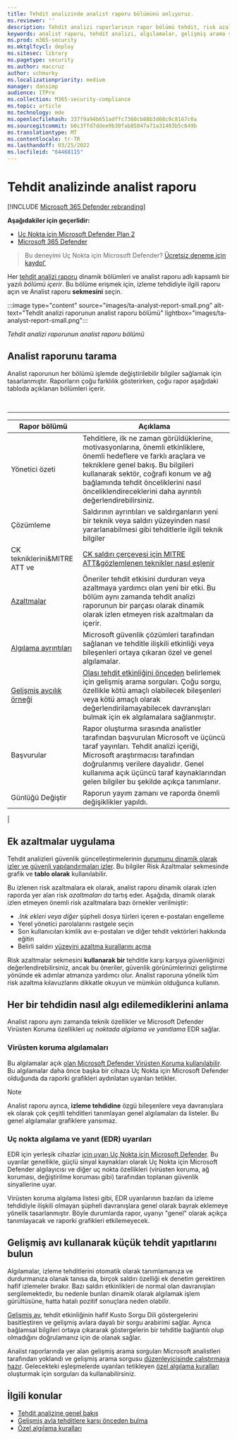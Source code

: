```yaml
---
title: Tehdit analizinde analist raporu bölümünü anlıyoruz.
ms.reviewer: ''
description: Tehdit analizi raporlarının rapor bölümü tehdit, risk azaltma, algılama, gelişmiş arama sorguları ve daha fazlası hakkında bilgi nasıl sağlar.
keywords: analist raporu, tehdit analizi, algılamalar, gelişmiş arama sorguları, risk azaltmaları,
ms.prod: m365-security
ms.mktglfcycl: deploy
ms.sitesec: library
ms.pagetype: security
ms.author: maccruz
author: schmurky
ms.localizationpriority: medium
manager: dansimp
audience: ITPro
ms.collection: M365-security-compliance
ms.topic: article
ms.technology: mde
ms.openlocfilehash: 337f9a94b651adffc7360cb88b3d68c9c8167c0a
ms.sourcegitcommit: b0c3ffd7ddee9b30fab85047a71a31483b5c649b
ms.translationtype: MT
ms.contentlocale: tr-TR
ms.lasthandoff: 03/25/2022
ms.locfileid: "64468115"
---
```

# <a name="the-analyst-report-in-threat-analytics"></a>Tehdit analizinde analist raporu

[!INCLUDE [Microsoft 365 Defender rebranding](../../includes/microsoft-defender.md)]

**Aşağıdakiler için geçerlidir:**

- [Uç Nokta için Microsoft Defender Plan 2](https://go.microsoft.com/fwlink/?linkid=2154037)
- [Microsoft 365 Defender](https://go.microsoft.com/fwlink/?linkid=2118804)

> Bu deneyimi Uç Nokta için Microsoft Defender? [Ücretsiz deneme için kaydol'](https://signup.microsoft.com/create-account/signup?products=7f379fee-c4f9-4278-b0a1-e4c8c2fcdf7e&ru=https://aka.ms/MDEp2OpenTrial?ocid=docs-wdatp-exposedapis-abovefoldlink)

Her [tehdit analizi raporu](threat-analytics.md) dinamik bölümleri ve analist raporu adlı kapsamlı bir yazılı _bölümü içerir_. Bu bölüme erişmek için, izleme tehdidiyle ilgili raporu açın ve Analist raporu **sekmesini** seçin.

:::image type="content" source="images/ta-analyst-report-small.png" alt-text="Tehdit analizi raporunun analist raporu bölümü" lightbox="images/ta-analyst-report-small.png":::

_Tehdit analizi raporunun analist raporu bölümü_

## <a name="scan-the-analyst-report"></a>Analist raporunu tarama

Analist raporunun her bölümü işlemde değiştirilebilir bilgiler sağlamak için tasarlanmıştır. Raporların çoğu farklılık gösterirken, çoğu rapor aşağıdaki tabloda açıklanan bölümleri içerir.

<br>

****

|Rapor bölümü|Açıklama|
|---|---|
|Yönetici özeti|Tehditlere, ilk ne zaman görüldüklerine, motivasyonlarına, önemli etkinliklere, önemli hedeflere ve farklı araçlara ve tekniklere genel bakış. Bu bilgileri kullanarak sektör, coğrafi konum ve ağ bağlamında tehdit önceliklerini nasıl önceliklendireceklerini daha ayrıntılı değerlendirebilirsiniz.|
|Çözümleme|Saldırının ayrıntıları ve saldırganların yeni bir teknik veya saldırı yüzeyinden nasıl yararlanabilmesi gibi tehditlerle ilgili teknik bilgiler|
|CK tekniklerini&MITRE ATT ve|[CK saldırı çerçevesi için MITRE ATT&gözlemlenen teknikler nasıl eşlenir](https://attack.mitre.org/)|
|[Azaltmalar](#apply-additional-mitigations)|Öneriler tehdit etkisini durduran veya azaltmaya yardımcı olan yeni bir etki. Bu bölüm aynı zamanda tehdit analizi raporunun bir parçası olarak dinamik olarak izlen etmeyen risk azaltmaları da içerir.|
|[Algılama ayrıntıları](#understand-how-each-threat-can-be-detected)|Microsoft güvenlik çözümleri tarafından sağlanan ve tehditle ilişkili etkinliği veya bileşenleri ortaya çıkaran özel ve genel algılamalar.|
|[Gelişmiş avcılık örneği](#find-subtle-threat-artifacts-using-advanced-hunting)|[Olası tehdit etkinliğini önceden](advanced-hunting-overview.md) belirlemek için gelişmiş arama sorguları. Çoğu sorgu, özellikle kötü amaçlı olabilecek bileşenleri veya kötü amaçlı olarak değerlendirilamayabilecek davranışları bulmak için ek algılamalara sağlanmıştır.|
|Başvurular|Rapor oluşturma sırasında analistler tarafından başvurulan Microsoft ve üçüncü taraf yayınları. Tehdit analizi içeriği, Microsoft araştırmacısı tarafından doğrulanmış verilere dayalıdır. Genel kullanıma açık üçüncü taraf kaynaklarından gelen bilgiler bu şekilde açıkça tanımlanır.|
|Günlüğü Değiştir|Raporun yayım zamanı ve raporda önemli değişiklikler yapıldı.|
|

## <a name="apply-additional-mitigations"></a>Ek azaltmalar uygulama

Tehdit analizleri güvenlik güncelleştirmelerinin [durumunu dinamik olarak izler ve güvenli yapılandırmaları izler](threat-analytics.md#mitigations-review-list-of-mitigations-and-the-status-of-your-devices). Bu bilgiler Risk Azaltmalar sekmesinde grafik ve **tablo olarak** kullanılabilir.

Bu izlenen risk azaltmalara ek olarak, analist raporu dinamik olarak izlen raporda yer alan risk _azaltmaları da_ tartış eder. Aşağıda, dinamik olarak izlen etmeyen önemli risk azaltmalara bazı örnekler verilmiştir:

- _.lnk ekleri veya diğer_ şüpheli dosya türleri içeren e-postaları engelleme
- Yerel yönetici parolalarını rastgele seçin
- Son kullanıcıları kimlik avı e-postaları ve diğer tehdit vektörleri hakkında eğitin
- Belirli saldırı [yüzeyini azaltma kurallarını açma](attack-surface-reduction.md)

Risk azaltmalar sekmesini **kullanarak bir** tehditle karşı karşıya güvenliğinizi değerlendirebilirsiniz, ancak bu öneriler, güvenlik görünümlerinizi geliştirme yönünde ek adımlar atmanıza yardımcı olur. Analist raporuna yönelik tüm risk azaltma kılavuzlarını dikkatle okuyun ve mümkün olduğunca kullanın.

## <a name="understand-how-each-threat-can-be-detected"></a>Her bir tehdidin nasıl algı edilemediklerini anlama

Analist raporu aynı zamanda teknik özellikler ve Microsoft Defender Virüsten Koruma özellikleri _uç noktada algılama ve yanıtlama_ EDR sağlar.

### <a name="antivirus-detections"></a>Virüsten koruma algılamaları

Bu algılamalar açık [olan Microsoft Defender Virüsten Koruma kullanılabilir](/windows/security/threat-protection/microsoft-defender-antivirus/microsoft-defender-antivirus-in-windows-10). Bu algılamalar daha önce başka bir cihaza Uç Nokta için Microsoft Defender olduğunda da raporki grafikleri aydınlatan uyarıları tetikler.

> [!NOTE]
> Analist raporu ayrıca, **izleme tehdidine** özgü bileşenlere veya davranışlara ek olarak çok çeşitli tehditleri tanımlayan genel algılamaları da listeler. Bu genel algılamalar grafiklere yansımaz.

### <a name="endpoint-detection-and-response-edr-alerts"></a>Uç nokta algılama ve yanıt (EDR) uyarıları

EDR için yerleşik cihazlar [için uyarı Uç Nokta için Microsoft Defender](onboard-configure.md). Bu uyarılar genellikle, güçlü sinyal kaynakları olarak Uç Nokta için Microsoft Defender algılayıcısı ve diğer uç nokta özellikleri (virüsten koruma, ağ koruması, değiştirilme koruması gibi) tarafından toplanan güvenlik sinyallerine uyar.

Virüsten koruma algılama listesi gibi, EDR uyarılarının bazıları da izleme tehdidiyle ilişkili olmayan şüpheli davranışlara genel olarak bayrak eklemeye yönelik tasarlanmıştır. Böyle durumlarda rapor, uyarıyı "genel" olarak açıkça tanımlayacak ve raporki grafikleri etkilemeyecek.

## <a name="find-subtle-threat-artifacts-using-advanced-hunting"></a>Gelişmiş avı kullanarak küçük tehdit yapıtlarını bulun

Algılamalar, izleme tehditlerini otomatik olarak tanımlamanıza ve durdurmanıza olanak tanısa da, birçok saldırı özelliği ek denetim gerektiren hafif izlemeler bırakır. Bazı saldırı etkinlikleri de normal olan davranışları sergilemektedir, bu nedenle bunları dinamik olarak algılamak işlem gürültüsüne, hatta hatalı pozitif sonuçlara neden olabilir.

[Gelişmiş av](advanced-hunting-overview.md), tehdit etkinliğinin hafif Kusto Sorgu Dili göstergelerini basitleştiren ve gelişmiş avlara dayalı bir sorgu arabirimi sağlar. Ayrıca bağlamsal bilgileri ortaya çıkararak göstergelerin bir tehditle bağlantılı olup olmadığını doğrulamanız için de olanak sağlar.

Analist raporlarında yer alan gelişmiş arama sorguları Microsoft analistleri tarafından yoklandı ve gelişmiş arama sorgusu [düzenleyicisinde çalıştırmaya hazır](https://security.microsoft.com/advanced-hunting). Gelecekteki eşleşmelerde uyarıları tetikleyen [özel algılama kuralları](custom-detection-rules.md) oluşturmak için sorguları da kullanabilirsiniz.

## <a name="related-topics"></a>İlgili konular

- [Tehdit analizine genel bakış](threat-analytics.md)
- [Gelişmiş avla tehditlere karşı önceden bulma](advanced-hunting-overview.md)
- [Özel algılama kuralları](custom-detection-rules.md)
